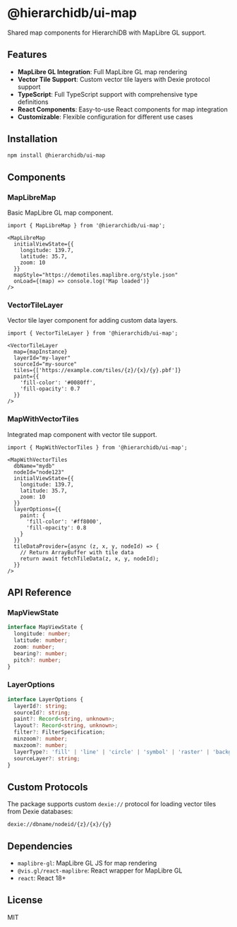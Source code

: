 # @hierarchidb/ui-map

Shared map components for HierarchiDB with MapLibre GL support.

## Features

- **MapLibre GL Integration**: Full MapLibre GL map rendering
- **Vector Tile Support**: Custom vector tile layers with Dexie protocol support
- **TypeScript**: Full TypeScript support with comprehensive type definitions
- **React Components**: Easy-to-use React components for map integration
- **Customizable**: Flexible configuration for different use cases

## Installation

```bash
npm install @hierarchidb/ui-map
```

## Components

### MapLibreMap

Basic MapLibre GL map component.

```tsx
import { MapLibreMap } from '@hierarchidb/ui-map';

<MapLibreMap
  initialViewState={{
    longitude: 139.7,
    latitude: 35.7,
    zoom: 10
  }}
  mapStyle="https://demotiles.maplibre.org/style.json"
  onLoad={(map) => console.log('Map loaded')}
/>
```

### VectorTileLayer

Vector tile layer component for adding custom data layers.

```tsx
import { VectorTileLayer } from '@hierarchidb/ui-map';

<VectorTileLayer
  map={mapInstance}
  layerId="my-layer"
  sourceId="my-source"
  tiles={['https://example.com/tiles/{z}/{x}/{y}.pbf']}
  paint={{
    'fill-color': '#0080ff',
    'fill-opacity': 0.7
  }}
/>
```

### MapWithVectorTiles

Integrated map component with vector tile support.

```tsx
import { MapWithVectorTiles } from '@hierarchidb/ui-map';

<MapWithVectorTiles
  dbName="mydb"
  nodeId="node123"
  initialViewState={{
    longitude: 139.7,
    latitude: 35.7,
    zoom: 10
  }}
  layerOptions={{
    paint: {
      'fill-color': '#ff8000',
      'fill-opacity': 0.8
    }
  }}
  tileDataProvider={async (z, x, y, nodeId) => {
    // Return ArrayBuffer with tile data
    return await fetchTileData(z, x, y, nodeId);
  }}
/>
```

## API Reference

### MapViewState

```typescript
interface MapViewState {
  longitude: number;
  latitude: number;
  zoom: number;
  bearing?: number;
  pitch?: number;
}
```

### LayerOptions

```typescript
interface LayerOptions {
  layerId?: string;
  sourceId?: string;
  paint?: Record<string, unknown>;
  layout?: Record<string, unknown>;
  filter?: FilterSpecification;
  minzoom?: number;
  maxzoom?: number;
  layerType?: 'fill' | 'line' | 'circle' | 'symbol' | 'raster' | 'background';
  sourceLayer?: string;
}
```

## Custom Protocols

The package supports custom `dexie://` protocol for loading vector tiles from Dexie databases:

```
dexie://dbname/nodeid/{z}/{x}/{y}
```

## Dependencies

- `maplibre-gl`: MapLibre GL JS for map rendering
- `@vis.gl/react-maplibre`: React wrapper for MapLibre GL
- `react`: React 18+

## License

MIT